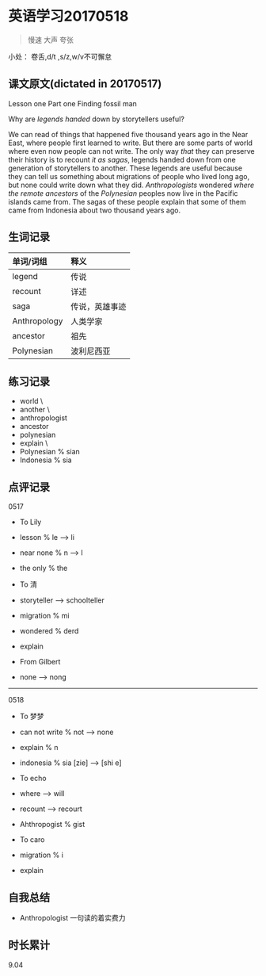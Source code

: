 # 英语学习20170518

> 慢速 大声 夸张

小处： 卷舌,d/t ,s/z,w/v不可懈怠

## 课文原文(dictated in 20170517)

Lesson one  Part one  Finding fossil man 

Why are _legends_ _handed_ down by storytellers useful?

We can read of things that happened five thousand years ago in the Near East, where people first learned to write.
But there are some parts of world where even now people can not write.
The only way _that_ they can preserve their history is to recount _it as sagas_, legends handed down from one generation of storytellers to another.
These legends are useful because they can tell us something about migrations of people who lived long ago, but none could write down what they did.
_Anthropologists_ wondered _where the remote  ancestors_ of the _Polynesian_ peoples  now live in the Pacific islands  came from.
The sagas of these people explain that some of them came from Indonesia about two thousand years ago.

## 生词记录
| 单词/词组 | 释义  |
| :-----| :------|
| legend | 传说 |
| recount | 详述 |
| saga | 传说，英雄事迹 |
| Anthropology | 人类学家 |
| ancestor | 祖先 |
| Polynesian |  波利尼西亚 |

## 练习记录
* world \
* another \ 
* anthropologist
* ancestor
* polynesian
* explain \
* Polynesian % sian
* Indonesia % sia 

## 点评记录

0517
* To Lily
 * lesson  % le --> li
 * near none  % n --> l
 * the only  % the

* To 清
 * storyteller --> schoolteller
 * migration % mi
 * wondered % derd
 * explain 

* From Gilbert
 * none --> nong

---

0518
* To 梦梦
 * can not write % not --> none
 * explain % n
 * indonesia % sia [zie] --> [shi e] 

* To echo
 * where --> will
 * recount --> recourt
 * Ahthropogist % gist

* To caro
 * migration % i
 * explain 

## 自我总结
* Anthropologist 一句读的着实费力

## 时长累计
9.04
